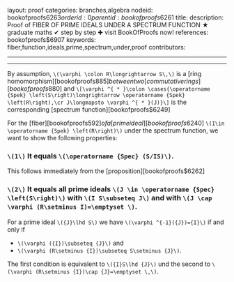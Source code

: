 layout: proof
categories: branches,algebra
nodeid: bookofproofs$6263
orderid: 0
parentid: bookofproofs$6261
title: 
description:  Proof of FIBER OF PRIME IDEALS UNDER A SPECTRUM FUNCTION &#9733; graduate maths &#10004; step by step &#10010; visit BookOfProofs now!
references: bookofproofs$6907
keywords: fiber,function,ideals,prime,spectrum,under,proof
contributors: 

---


---

By assumption, `\(\varphi \colon R\longrightarrow S\,\)` is a [ring homomorphism][bookofproofs$885] between two [commutative rings][bookofproofs$880] and `\[\varphi ^{ * }\colon \cases{\operatorname {Spek} \left(S\right)\longrightarrow \operatorname {Spek} \left(R\right),\cr J\longmapsto \varphi ^{ * }(J)}\]`
is the corresponding [spectrum function][bookofproofs$6249] 

For the [fiber][bookofproofs$592] of a [prime ideal][bookofproofs$6240]  `\(I\in \operatorname {Spek} \left(R\right)\)` under the spectrum function, we want to show the following properties:

### `\(1\)` It equals `\(\operatorname {Spec} (S/IS)\)`.

This follows immediately from the [proposition][bookofproofs$6262] 

### `\(2\)` It equals all prime ideals `\(J \in \operatorname {Spec} \left(S\right)\)` with `\(I S\subseteq J\)` and with `\(J \cap \varphi (R\setminus I)=\emptyset \)`.

For a prime ideal `\({J}\lhd S\)` we have `\(\varphi ^{-1}({J})={I}\)` if and only if 

* `\(\varphi ({I})\subseteq {J}\)` and 
* `\(\varphi (R\setminus {I})\subseteq S\setminus {J}\)`. 

The first condition is equivalent to  `\({I}S\lhd {J}\)` und the second to `\(\varphi (R\setminus {I})\cap {J}=\emptyset \,\)`.
